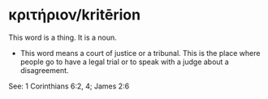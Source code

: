 # κριτήριον/kritērion
This word is a thing. It is a noun.

* This word means a court of justice or a tribunal. This is the place where people go to have a legal trial or to speak with a judge about a disagreement.

See: 1 Corinthians 6:2, 4; James 2:6
